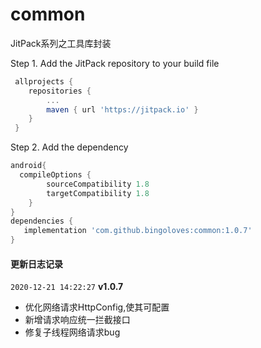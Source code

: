 # common
JitPack系列之工具库封装

Step 1. Add the JitPack repository to your build file
```gradle
 allprojects {
    repositories {
        ...
        maven { url 'https://jitpack.io' }
    }
 }
```

Step 2. Add the dependency
```gradle
android{
  compileOptions {
        sourceCompatibility 1.8
        targetCompatibility 1.8
    }
}
dependencies {
   implementation 'com.github.bingoloves:common:1.0.7'
}
```
#### 更新日志记录

`2020-12-21 14:22:27` **v1.0.7**
* 优化网络请求HttpConfig,使其可配置 
* 新增请求响应统一拦截接口
* 修复子线程网络请求bug